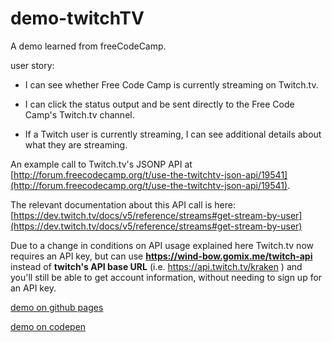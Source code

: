 # demo-twitchTV
A demo learned from freeCodeCamp.

user story:



- I can see whether Free Code Camp is currently streaming on Twitch.tv.

- I can click the status output and be sent directly to the Free Code Camp's Twitch.tv channel.

- If a Twitch user is currently streaming, I can see additional details about what they are streaming.

 An example call to Twitch.tv's JSONP API at [http://forum.freecodecamp.org/t/use-the-twitchtv-json-api/19541](http://forum.freecodecamp.org/t/use-the-twitchtv-json-api/19541).

The relevant documentation about this API call is here:[https://dev.twitch.tv/docs/v5/reference/streams#get-stream-by-user](https://dev.twitch.tv/docs/v5/reference/streams#get-stream-by-user)

Due to a change in conditions on API usage explained here Twitch.tv now requires an API key, but can use **https://wind-bow.gomix.me/twitch-api** instead of **twitch's API base URL** (i.e. https://api.twitch.tv/kraken ) and you'll still be able to get account information, without needing to sign up for an API key.








[demo on github pages]( https://shirley5li.github.io/demo-twitchTV/index.html)

[demo on codepen](https://codepen.io/shirley5li/full/jaGYJO/)